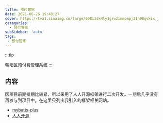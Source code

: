 ```yaml
---
title: 预付管家
date: 2021-06-26 19:48:27
cover: https://tva1.sinaimg.cn/large/008i3skNly1grw2immonpj31h90qvkix.jpg
categories:
  - 预付管家
subSidebar: 'auto'
tags:
 - 预付管家
---
```



:::tip 

朝阳区预付费管理系统
:::

<!-- more -->

## 内容
因项目前期排期比较紧，所以采用了人人开源框架进行二次开发。一期后几乎没有再参与到项目中，在这里只列出我引入的框架相关网站。

+ [mybatis-plus](https://mp.baomidou.com/)
+ [人人开源](https://gitee.com/renrenio/renren-fast)

